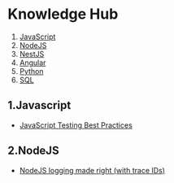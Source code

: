 # Knowledge Hub

1. [JavaScript]()
2. [NodeJS]()
3. [NestJS]()
4. [Angular]()
5. [Python]()
6. [SQL]()

## 1.Javascript
- [JavaScript Testing Best Practices](https://github.com/goldbergyoni/javascript-testing-best-practices)

## 2.NodeJS
- [NodeJS logging made right (with trace IDs)](https://itnext.io/nodejs-logging-made-right-117a19e8b4ce)
